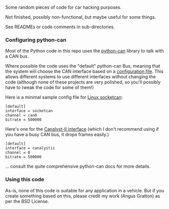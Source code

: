 Some random pieces of code for car hacking purposes.

Not finished, possibly non-functional, but maybe useful for some things.

See READMEs or code comments in sub-directories.

### Configuring python-can

Most of the Python code in this repo uses the [python-can](https://python-can.readthedocs.io/en/stable/) library to talk with a CAN bus.

Where possible the code uses the "default" python-can Bus, meaning that the system will choose the CAN interface based on a [configuration file](https://python-can.readthedocs.io/en/stable/configuration.html#configuration-file). This allows different systems to use different interfaces without changing the code (although none of these projects are very polished, so you'll possibly have to tweak the code for some of them!)

Here is a minimal sample config file for [Linux socketcan](https://python-can.readthedocs.io/en/stable/interfaces/socketcan.html):

```
[default]
interface = socketcan
channel = can0
bitrate = 500000
```

Here's one for the [Canalyst-II interface](https://python-can.readthedocs.io/en/stable/interfaces/canalystii.html) (which I don't recommend using if you have a busy CAN bus, it drops frames easily.)

```
[default]
interface = canalystii
channel = 0
bitrate = 500000
```

... consult the quite comprehensive python-can docs for more details.

### Using this code

As-is, none of this code is suitable for any application in a vehicle. But if you create something based on this, please credit my work (Angus Gratton) as per the BSD License.
